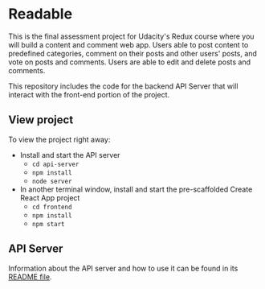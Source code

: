 # Readable

This is the final assessment project for Udacity's Redux course where you will build a content and comment web app. Users able to post content to predefined categories, comment on their posts and other users' posts, and vote on posts and comments. Users are able to edit and delete posts and comments.

This repository includes the code for the backend API Server that will interact with the front-end portion of the project.

## View project

To view the project right away:

* Install and start the API server
    - `cd api-server`
    - `npm install`
    - `node server`
* In another terminal window, install and start the pre-scaffolded Create React App project
    - `cd frontend`
    - `npm install`
    - `npm start`

## API Server

Information about the API server and how to use it can be found in its [README file](api-server/README.md).
